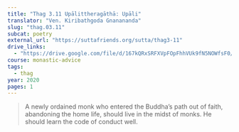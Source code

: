 ```yaml
---
title: "Thag 3.11 Upālittheragāthā: Upāli"
translator: "Ven. Kiribathgoda Gnanananda"
slug: "thag.03.11"
subcat: poetry
external_url: "https://suttafriends.org/sutta/thag3-11"
drive_links:
  - "https://drive.google.com/file/d/167kQRxSRFXVpFOpFhhVUk9fN5NOWfsF0/view?usp=drivesdk"
course: monastic-advice
tags:
  - thag
year: 2020
pages: 1
---
```


> A newly ordained monk who entered the Buddha’s path out of faith, abandoning the home life, should live in the midst of monks. He should learn the code of conduct well.
